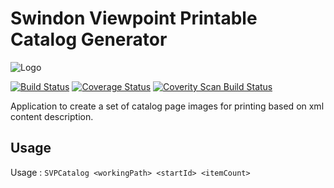 # Swindon Viewpoint Printable Catalog Generator

![Logo](http://viewpointcommunitymedia.org.uk/wp-content/uploads/2015/04/VCMLogoVerticalTrans-300x292.png)

[![Build Status](https://travis-ci.org/alan-parry/swindonviewpoint-catalog.svg?branch=master)](https://travis-ci.org/alan-parry/swindonviewpoint-catalog) [![Coverage Status](https://coveralls.io/repos/github/alan-parry/swindonviewpoint-catalog/badge.svg?branch=master)](https://coveralls.io/github/alan-parry/swindonviewpoint-catalog?branch=master) [![Coverity Scan Build Status](https://scan.coverity.com/projects/8291/badge.svg)](https://scan.coverity.com/projects/alan-parry-swindonviewpoint-catalog)

Application to create a set of catalog page images for printing based on xml content description.

## Usage

Usage : `SVPCatalog <workingPath> <startId> <itemCount>`
